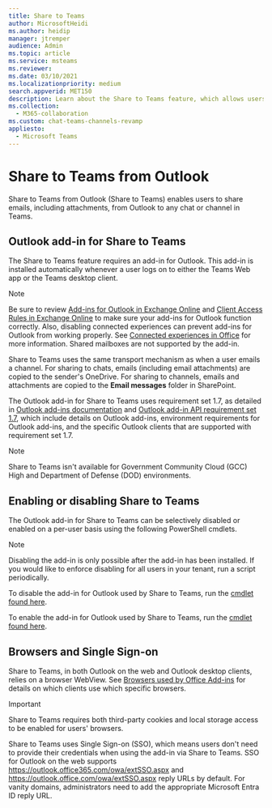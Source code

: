 ```yaml
---
title: Share to Teams
author: MicrosoftHeidi
ms.author: heidip
manager: jtremper
audience: Admin
ms.topic: article
ms.service: msteams
ms.reviewer: 
ms.date: 03/10/2021
ms.localizationpriority: medium
search.appverid: MET150
description: Learn about the Share to Teams feature, which allows users to share emails and email attachments from Outlook to any chat or channel in Teams.  
ms.collection: 
  - M365-collaboration
ms.custom: chat-teams-channels-revamp
appliesto: 
  - Microsoft Teams
---
```


# Share to Teams from Outlook

Share to Teams from Outlook (Share to Teams) enables users to share emails, including attachments, from Outlook to any chat or channel in Teams.

## Outlook add-in for Share to Teams 

The Share to Teams feature requires an add-in for Outlook. This add-in is installed automatically whenever a user logs on to either the Teams Web app or the Teams desktop client.

> [!NOTE]
> Be sure to review [Add-ins for Outlook in Exchange Online](/exchange/clients-and-mobile-in-exchange-online/add-ins-for-outlook/add-ins-for-outlook) and [Client Access Rules in Exchange Online](/exchange/clients-and-mobile-in-exchange-online/client-access-rules/client-access-rules) to make sure your add-ins for Outlook function correctly. Also, disabling connected experiences can prevent add-ins for Outlook from working properly. See [Connected experiences in Office](https://support.microsoft.com/topic/connected-experiences-in-office-8d2c04f7-6428-4e6e-ac58-5828d4da5b7c) for more information. Shared mailboxes are not supported by the add-in. 

Share to Teams uses the same transport mechanism as when a user emails a channel. For sharing to chats, emails (including email attachments) are copied to the sender's OneDrive. For sharing to channels, emails and attachments are copied to the **Email messages** folder in SharePoint.

The Outlook add-in for Share to Teams uses requirement set 1.7, as detailed in [Outlook add-ins documentation](/exchange/clients-and-mobile-in-exchange-online/add-ins-for-outlook/add-ins-for-outlook) and [Outlook add-in API requirement set 1.7](/javascript/api/requirement-sets/outlook/requirement-set-1.7/outlook-requirement-set-1.7), which include details on Outlook add-ins, environment requirements for Outlook add-ins, and the specific Outlook clients that are supported with requirement set 1.7.

> [!NOTE]
> Share to Teams isn't available for Government Community Cloud (GCC) High and Department of Defense (DOD) environments.

## Enabling or disabling Share to Teams

The Outlook add-in for Share to Teams can be selectively disabled or enabled on a per-user basis using the following PowerShell cmdlets.

> [!NOTE]
> Disabling the add-in is only possible after the add-in has been installed. If you would like to enforce disabling for all users in your tenant, run a script periodically.

To disable the add-in for Outlook used by Share to Teams, run the [cmdlet found here](/powershell/module/exchange/disable-app).

To enable the add-in for Outlook used by Share to Teams, run the [cmdlet found here](/powershell/module/exchange/enable-app).

## Browsers and Single Sign-on

Share to Teams, in both Outlook on the web and Outlook desktop clients, relies on a browser WebView. See [Browsers used by Office Add-ins](/office/dev/add-ins/concepts/browsers-used-by-office-web-add-ins) for details on which clients use which specific browsers. 

> [!IMPORTANT]
> Share to Teams requires both third-party cookies and local storage access to be enabled for users' browsers.

Share to Teams uses Single Sign-on (SSO), which means users don't need to provide their credentials when using the add-in via Share to Teams. SSO for Outlook on the web supports <https://outlook.office365.com/owa/extSSO.aspx> and <https://outlook.office.com/owa/extSSO.aspx> reply URLs by default. For vanity domains, administrators need to add the appropriate Microsoft Entra ID reply URL.
